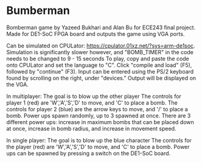 # Bumberman
Bomberman game by Yazeed Bukhari and Alan Bu for ECE243 final project.
Made for DE1-SoC FPGA board and outputs the game using VGA ports.

Can be simulated on CPULator: https://cpulator.01xz.net/?sys=arm-de1soc. 
Simulation is significantly slower however, and "BOMB_TIMER" in the code needs to be changed to 9 - 15 seconds
To play, copy and paste the code onto CPULator and set the language to "C". Click "compile and load" (F5), followed by "continue" (F3).
Input can be entered using the PS/2 keyboard found by scrolling on the right, under "devices." Output will be displayed on the VGA. 

In multiplayer:
The goal is to blow up the other player
The controls for player 1 (red) are 'W','A','S','D' to move, and 'C' to place a bomb. 
The controls for player 2 (blue) are the arrow keys to move, and '/' to place a bomb. 
Power ups spawn randomly, up to 3 spawned at once. There are 3 different power ups: increase in maximum bombs that can be placed down at once, increase in bomb radius, and increase in movement speed. 

In single player:
The goal is to blow up the blue character
The controls for the player (red) are 'W','A','S','D' to move, and 'C' to place a bomb. 
Power ups can be spawned by pressing a switch on the DE1-SoC board. 
